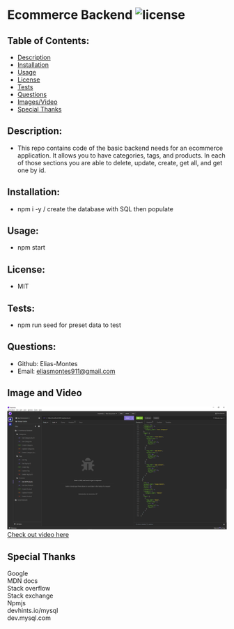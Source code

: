   # Ecommerce Backend  ![license](https://img.shields.io/badge/license-MIT-green)

  ## Table of Contents:

  * [Description](#description)
  * [Installation](#installation)
  * [Usage](#usage)
  * [License](#license)
  * [Tests](#tests)
  * [Questions](#questions)
  * [Images/Video](#image-and-video)
  * [Special Thanks](#special-thanks)
  
  ## Description:

  - This repo contains code of the basic backend needs for an ecommerce application. It allows you to have categories, tags, and products. In each of those sections you are able to delete, update, create, get all, and get one by id.

  ## Installation:

  - npm i -y / create the database with SQL then populate

  ## Usage:

  - npm start

  ## License:

  - MIT

  ## Tests:

  - npm run seed for preset data to test

  ## Questions:

  - Github: Elias-Montes
  - Email: eliasmontes911@gmail.com

  ## Image and Video
  ![](./Assets/Desktop%20Screenshot%202023.10.03%20-%2021.06.53.63.png)
  [Check out video here](https://drive.google.com/file/d/1VRj5gAEN46dduAknJ1bTSY4i0qt2s5qV/view?usp=sharing)

  ## Special Thanks
  Google\
  MDN docs\
  Stack overflow\
  Stack exchange\
  Npmjs\
  devhints.io/mysql\
  dev.mysql.com